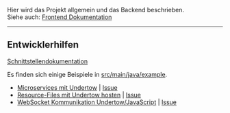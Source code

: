 Hier wird das Projekt allgemein und das Backend beschrieben.  
Siehe auch: [Frontend Dokumentation](./src/main/jchess-web/README.md)

---

## Entwicklerhilfen

[Schnittstellendokumentation](https://blazingtwist.github.io/Clean-Code-Development-Jchess/)

Es finden sich einige Beispiele in [src/main/java/example](./src/main/java/example).
- [Microservices mit Undertow](/../../pull/10) | [Issue](/../../issues/7)
- [Resource-Files mit Undertow hosten](/../../pull/10) | [Issue](/../../issues/7)
- [WebSocket Kommunikation Undertow/JavaScript](/../../pull/17) | [Issue](/../../issues/5)
